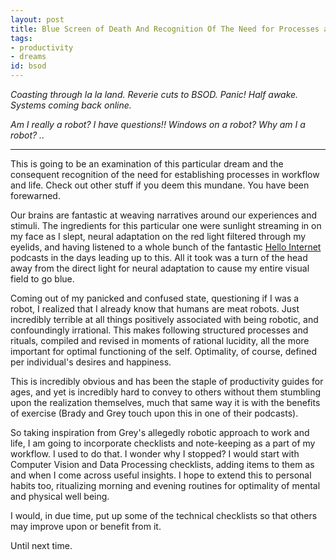 ```yaml
---
layout: post
title: Blue Screen of Death And Recognition Of The Need for Processes and Rituals 
tags:
- productivity
- dreams
id: bsod
---
```


*Coasting through la la land. Reverie cuts to BSOD. Panic! Half awake. Systems coming back online.*

*Am I really a robot? I have questions!! Windows on a robot? Why am I a robot? ..*

----
  

This is going to be an examination of this particular dream and the consequent recognition of the need for establishing processes in workflow and life. Check out other stuff if you deem this mundane. You have been forewarned.   

Our brains are fantastic at weaving narratives around our experiences and stimuli. The ingredients for this particular one were sunlight streaming in on my face as I slept, neural adaptation on the red light filtered through my eyelids, and having listened to a whole bunch of the fantastic [Hello Internet](https://www.youtube.com/user/HelloInternetPodcast/videos) podcasts in the days leading up to this. All it took was a turn of the head away from the direct light for neural adaptation to cause my entire visual field to go blue.

Coming out of my panicked and confused state, questioning if I was a robot, I realized that I already know that humans are meat robots. Just incredibly terrible at all things positively associated with being robotic, and confoundingly irrational. This makes following structured processes and rituals, compiled and revised in moments of rational lucidity, all the more important for optimal functioning of the self. Optimality, of course, defined per individual's desires and happiness.

This is incredibly obvious and has been the staple of productivity guides for ages, and yet is incredibly hard to convey to others without them stumbling upon the realization themselves, much that same way it is with the benefits of exercise (Brady and Grey touch upon this in one of their podcasts). 

So taking inspiration from Grey's allegedly robotic approach to work and life, I am going to incorporate checklists and note-keeping as a part of my workflow. I used to do that. I wonder why I stopped?
I would start with Computer Vision and Data Processing checklists, adding items to them as and when I come across useful insights. I hope to extend this to personal habits too, ritualizing morning and evening routines for optimality of mental and physical well being.

I would, in due time, put up some of the technical checklists so that others may improve upon or benefit from it.

Until next time.
